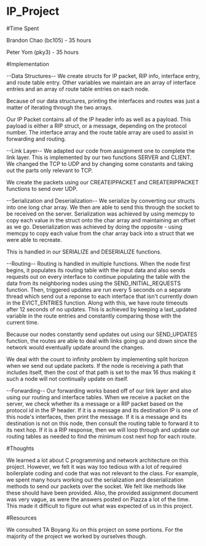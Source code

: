 # IP_Project

#Time Spent

Brandon Chao (bc105) - 35 hours

Peter Yom (pky3) - 35 hours

#Implementation

--Data Structures--
We create structs for IP packet, RIP info, interface entry, and route table entry. Other
variables we maintain are an array of interface entries and an array of route table
entries on each node.

Because of our data structures, printing the interfaces and routes was just a matter of
iterating through the two arrays.

Our IP Packet contains all of the IP header info as well as a payload. This payload is
either a RIP struct, or a message, depending on the protocol number. The interface array
and the route table array are used to assist in forwarding and routing.

--Link Layer--
We adapted our code from assignment one to complete the link layer. This is implemented
by our two functions SERVER and CLIENT. We changed the TCP to UDP and by changing some
constants and taking out the parts only relevant to TCP.

We create the packets using our CREATEIPPACKET and CREATERIPPACKET functions to send
over UDP.

--Serialization and Deserialization--
We serialize by converting our structs into one long char array. We then are able to send
this through the socket to be received on the server. Serialization was achieved by 
using memcpy to copy each value in the struct onto the char array and maintaining an offset
as we go. Deserialization was achieved by doing the opposite - using memcpy to copy each
value from the char array back into a struct that we were able to recreate.

This is handled in our SERIALIZE and DESERIALIZE functions.

--Routing--
Routing is handled in multiple functions. When the node first begins, it populates its 
routing table with the input data and also sends requests out on every interface to continue
populating the table with the data from its neighboring nodes using the SEND_INITIAL_REQUESTS
function. Then, triggered updates are run every 5 seconds on a separate thread which send out
a reponse to each interface that isn't currently down in the EVICT_ENTRIES function. Along 
with this, we have route timeouts after 12 seconds of no updates. This is achieved by 
keeping a last_updated variable in the route entries and constantly comparing those with 
the current time.

Because our nodes constantly send updates out using our SEND_UPDATES function, the routes
are able to deal with links going up and down since the network would eventually update
around the changes. 

We deal with the count to infinity problem by implementing split horizon when we send out
update packets. If the node is receiving a path that includes itself, then the cost of that
path is set to the max 16 thus making it such a node will not continually update on itself.

--Forwarding--
Our forwarding works based off of our link layer and also using our routing and interface
tables. When we receive a packet on the server, we check whether its a message or a RIP
packet based on the protocol id in the IP header. If it is a message and its destination
IP is one of this node's interfaces, then print the message. If it is a message and its
destination is not on this node, then consult the routing table to forward it to its
next hop. If it is a RIP response, then we will loop through and update our routing
tables as needed to find the minimum cost next hop for each route.

#Thoughts

We learned a lot about C programming and network architecture on this project. However,
we felt it was way too tedious with a lot of required boilerplate coding and code
that was not relevant to the class. For example, we spent many hours working out the 
serialization and deserialization methods to send our packets over the socket. We felt
like methods like these should have been provided. Also, the provided assignment
document was very vague, as were the answers posted on Piazza a lot of the time. This 
made it difficult to figure out what was expected of us in this project.

#Resources

We consulted TA Boyang Xu on this project on some portions. For the majority of the
project we worked by ourselves though.